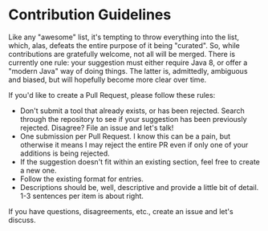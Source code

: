 # Contribution Guidelines

Like any "awesome" list, it's tempting to throw everything into the list, which, alas, defeats the entire purpose of it being "curated". So, while contributions are gratefully welcome, not all will be merged. There is currently one rule: your suggestion must either require Java 8, or offer a "modern Java" way of doing things. The latter is, admittedly, ambiguous and biased, but will hopefully become more clear over time.

If you'd like to create a Pull Request, please follow these rules:

* Don't submit a tool that already exists, or has been rejected. Search through the repository to see if your suggestion has been previously rejected. Disagree? File an issue and let's talk!
* One submission per Pull Request. I know this can be a pain, but otherwise it means I may reject the entire PR even if only one of your additions is being rejected.
* If the suggestion doesn't fit within an existing section, feel free to create a new one.
* Follow the existing format for entries.
* Descriptions should be, well, descriptive and provide a little bit of detail. 1-3 sentences per item is about right.

If you have questions, disagreements, etc., create an issue and let's discuss.
